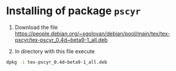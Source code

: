 # Installing of package `pscyr`

1. Download the file https://people.debian.org/~sgolovan/debian/pool/main/tex/tex-pscyr/tex-pscyr_0.4d~beta9-1_all.deb

2. In directory with this file execute

```bash
dpkg -i tex-pscyr_0.4d~beta9-1_all.deb
```
